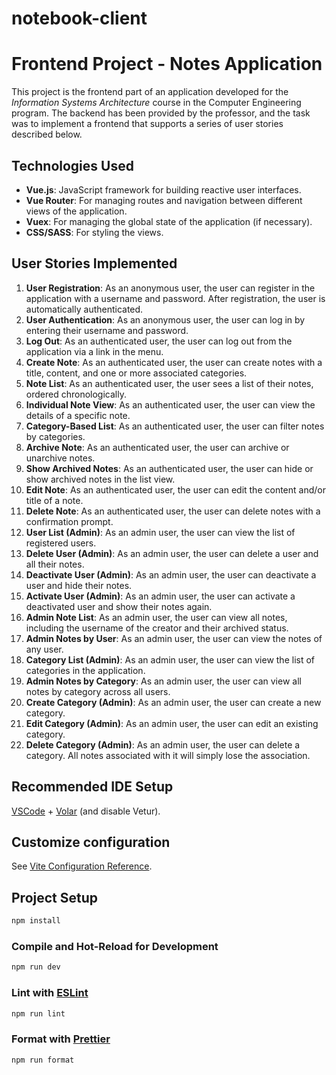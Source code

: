 # notebook-client

# Frontend Project - Notes Application

This project is the frontend part of an application developed for the *Information Systems Architecture* course in the Computer Engineering program. The backend has been provided by the professor, and the task was to implement a frontend that supports a series of user stories described below.

## Technologies Used

- **Vue.js**: JavaScript framework for building reactive user interfaces.
- **Vue Router**: For managing routes and navigation between different views of the application.
- **Vuex**: For managing the global state of the application (if necessary).
- **CSS/SASS**: For styling the views.

## User Stories Implemented

1. **User Registration**: As an anonymous user, the user can register in the application with a username and password. After registration, the user is automatically authenticated.
2. **User Authentication**: As an anonymous user, the user can log in by entering their username and password.
3. **Log Out**: As an authenticated user, the user can log out from the application via a link in the menu.
4. **Create Note**: As an authenticated user, the user can create notes with a title, content, and one or more associated categories.
5. **Note List**: As an authenticated user, the user sees a list of their notes, ordered chronologically.
6. **Individual Note View**: As an authenticated user, the user can view the details of a specific note.
7. **Category-Based List**: As an authenticated user, the user can filter notes by categories.
8. **Archive Note**: As an authenticated user, the user can archive or unarchive notes.
9. **Show Archived Notes**: As an authenticated user, the user can hide or show archived notes in the list view.
10. **Edit Note**: As an authenticated user, the user can edit the content and/or title of a note.
11. **Delete Note**: As an authenticated user, the user can delete notes with a confirmation prompt.
12. **User List (Admin)**: As an admin user, the user can view the list of registered users.
13. **Delete User (Admin)**: As an admin user, the user can delete a user and all their notes.
14. **Deactivate User (Admin)**: As an admin user, the user can deactivate a user and hide their notes.
15. **Activate User (Admin)**: As an admin user, the user can activate a deactivated user and show their notes again.
16. **Admin Note List**: As an admin user, the user can view all notes, including the username of the creator and their archived status.
17. **Admin Notes by User**: As an admin user, the user can view the notes of any user.
18. **Category List (Admin)**: As an admin user, the user can view the list of categories in the application.
19. **Admin Notes by Category**: As an admin user, the user can view all notes by category across all users.
20. **Create Category (Admin)**: As an admin user, the user can create a new category.
21. **Edit Category (Admin)**: As an admin user, the user can edit an existing category.
22. **Delete Category (Admin)**: As an admin user, the user can delete a category. All notes associated with it will simply lose the association.


## Recommended IDE Setup

[VSCode](https://code.visualstudio.com/) + [Volar](https://marketplace.visualstudio.com/items?itemName=Vue.volar) (and disable Vetur).

## Customize configuration

See [Vite Configuration Reference](https://vitejs.dev/config/).

## Project Setup

```sh
npm install
```

### Compile and Hot-Reload for Development

```sh
npm run dev
```

### Lint with [ESLint](https://eslint.org/)

```sh
npm run lint
```

### Format with [Prettier](https://prettier.io)

```sh
npm run format
```
